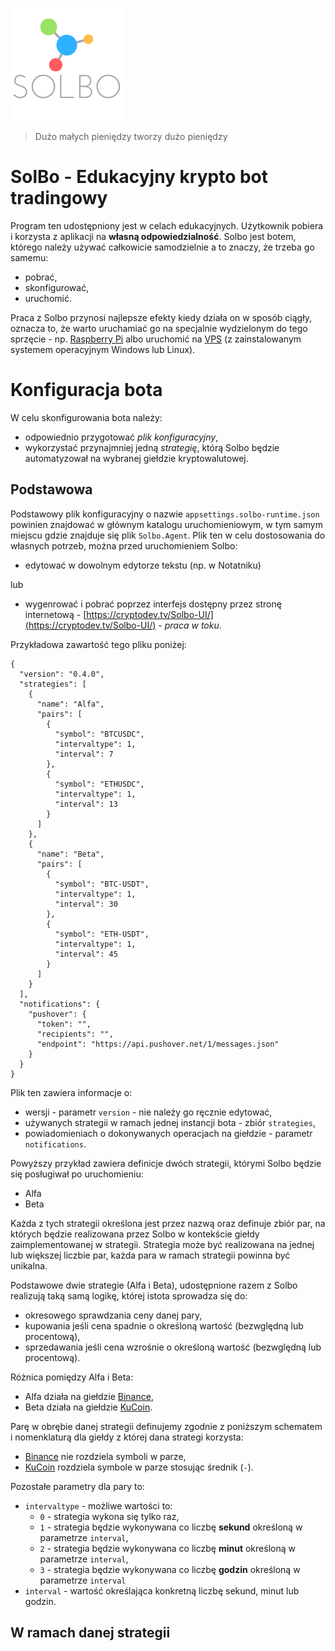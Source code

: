 ![SolBo Logo](Docs/images/solbo_logo_small.png)

> Dużo małych pieniędzy tworzy dużo pieniędzy

# SolBo - Edukacyjny krypto bot tradingowy

Program ten udostępniony jest w celach edukacyjnych. Użytkownik pobiera i korzysta z aplikacji na **własną odpowiedzialność**. 
Solbo jest botem, którego należy używać całkowicie samodzielnie a to znaczy, że trzeba go samemu:

- pobrać,
- skonfigurować,
- uruchomić.

Praca z Solbo przynosi najlepsze efekty kiedy działa on w sposób ciągły, oznacza to, że warto uruchamiać go na specjalnie wydzielonym do tego sprzęcie - np. [Raspberry Pi](https://www.raspberrypi.org/) albo uruchomić na [VPS](https://en.wikipedia.org/wiki/Virtual_private_server) (z zainstalowanym systemem operacyjnym Windows lub Linux).

# Konfiguracja bota

W celu skonfigurowania bota należy:

- odpowiednio przygotować *plik konfiguracyjny*,
- wykorzystać przynajmniej jedną *strategię*, którą Solbo będzie automatyzował na wybranej giełdzie kryptowalutowej.

## Podstawowa

Podstawowy plik konfiguracyjny o nazwie `appsettings.solbo-runtime.json` powinien znajdować w głównym katalogu uruchomieniowym, w tym samym miejscu gdzie znajduje się plik `Solbo.Agent`. 
Plik ten w celu dostosowania do własnych potrzeb, można przed uruchomieniem Solbo:

- edytować w dowolnym edytorze tekstu (np. w Notatniku)

lub

- wygenrować i pobrać poprzez interfejs dostępny przez stronę internetową - [https://cryptodev.tv/Solbo-UI/](https://cryptodev.tv/Solbo-UI/) - *praca w toku*.

Przykładowa zawartość tego pliku poniżej:

```
{
  "version": "0.4.0",
  "strategies": [
    {
      "name": "Alfa",
      "pairs": [
        {
          "symbol": "BTCUSDC",
          "intervaltype": 1,
          "interval": 7
        },
        {
          "symbol": "ETHUSDC",
          "intervaltype": 1,
          "interval": 13
        }
      ]
    },
    {
      "name": "Beta",
      "pairs": [
        {
          "symbol": "BTC-USDT",
          "intervaltype": 1,
          "interval": 30
        },
        {
          "symbol": "ETH-USDT",
          "intervaltype": 1,
          "interval": 45
        }
      ]
    }
  ],
  "notifications": {
    "pushover": {
      "token": "",
      "recipients": "",
      "endpoint": "https://api.pushover.net/1/messages.json"
    }
  }
}
```

Plik ten zawiera informacje o:

- wersji - parametr `version` - nie należy go ręcznie edytować,
- używanych strategii w ramach jednej instancji bota - zbiór `strategies`,
- powiadomieniach o dokonywanych operacjach na giełdzie - parametr `notifications`.

Powyższy przykład zawiera definicje dwóch strategii, którymi Solbo będzie się posługiwał po uruchomieniu:

- Alfa
- Beta

Każda z tych strategii określona jest przez nazwą oraz definuje zbiór par, na których będzie realizowana przez Solbo w kontekście giełdy zaimplementowanej w strategii.
Strategia może być realizowana na jednej lub większej liczbie par, każda para w ramach strategii powinna być unikalna.

Podstawowe dwie strategie (Alfa i Beta), udostępnione razem z Solbo realizują taką samą logikę, której istota sprowadza się do:

- okresowego sprawdzania ceny danej pary, 
- kupowania jeśli cena spadnie o określoną wartość (bezwględną lub procentową),
- sprzedawania jeśli cena wzrośnie o określoną wartość (bezwględną lub procentową).

Różnica pomiędzy Alfa i Beta:

- Alfa działa na giełdzie [Binance](https://www.binance.com/en/register?ref=T0ANYAVJ),
- Beta działa na giełdzie [KuCoin](https://www.kucoin.com/ucenter/signup?rcode=2NNePfu).

Parę w obrębie danej strategii definujemy zgodnie z poniższym schematem i nomenklaturą dla giełdy z której dana strategi korzysta:

- [Binance](https://www.binance.com/en/register?ref=T0ANYAVJ) nie rozdziela symboli w parze,
- [KuCoin](https://www.kucoin.com/ucenter/signup?rcode=2NNePfu) rozdziela symbole w parze stosując średnik (`-`).

Pozostałe parametry dla pary to:

- `intervaltype` - możliwe wartości to:
	- `0` - strategia wykona się tylko raz,
	- `1` - strategia będzie wykonywana co liczbę **sekund** określoną w parametrze `interval`,
	- `2` - strategia będzie wykonywana co liczbę **minut** określoną w parametrze `interval`,
	- `3` - strategia będzie wykonywana co liczbę **godzin** określoną w parametrze `interval`
- `interval` - wartość określająca konkretną liczbę sekund, minut lub godzin.

## W ramach danej strategii
